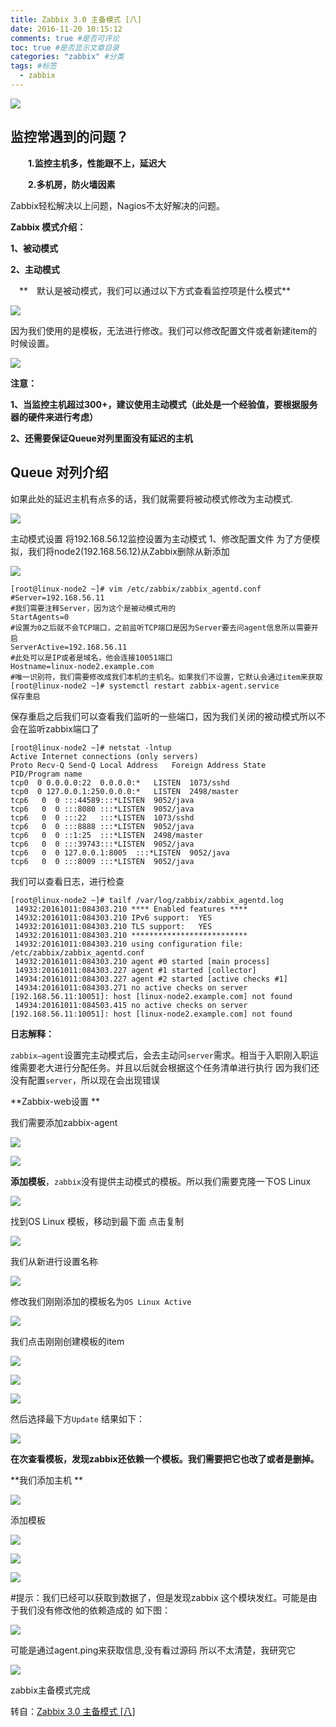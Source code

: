 ```yaml
---
title: Zabbix 3.0 主备模式 [八]
date: 2016-11-20 10:15:12
comments: true #是否可评论 
toc: true #是否显示文章目录
categories: "zabbix" #分类 
tags: #标签 
  - zabbix
---
```


![](https://i.imgur.com/8NOSdbF.png)

<!--more-->

## 监控常遇到的问题？ 
　　**1.监控主机多，性能跟不上，延迟大**
 
　　**2.多机房，防火墙因素**
 
Zabbix轻松解决以上问题，Nagios不太好解决的问题。

**Zabbix 模式介绍：**
 
**1、被动模式**
 
**2、主动模式**

　**　默认是被动模式，我们可以通过以下方式查看监控项是什么模式**
 
![](https://i.imgur.com/EIm1pC0.png)

因为我们使用的是模板，无法进行修改。我们可以修改配置文件或者新建item的时候设置。 

![](https://i.imgur.com/VqNsfCP.png)

**注意：**
 
**1、当监控主机超过300+，建议使用主动模式（此处是一个经验值，要根据服务器的硬件来进行考虑）**

**2、还需要保证Queue对列里面没有延迟的主机**

## Queue 对列介绍 
如果此处的延迟主机有点多的话，我们就需要将被动模式修改为主动模式. 

![](https://i.imgur.com/LEc3hPt.png)

主动模式设置
将192.168.56.12监控设置为主动模式 
1、修改配置文件 
为了方便模拟，我们将node2(192.168.56.12)从Zabbix删除从新添加 

![](https://i.imgur.com/PsP6Ayc.png)

    [root@linux-node2 ~]# vim /etc/zabbix/zabbix_agentd.conf
    #Server=192.168.56.11
    #我们需要注释Server，因为这个是被动模式用的
    StartAgents=0
    #设置为0之后就不会TCP端口，之前监听TCP端口是因为Server要去问agent信息所以需要开启
    ServerActive=192.168.56.11
    #此处可以是IP或者是域名，他会连接10051端口
    Hostname=linux-node2.example.com
    #唯一识别符，我们需要修改成我们本机的主机名。如果我们不设置，它默认会通过item来获取
    [root@linux-node2 ~]# systemctl restart zabbix-agent.service 
    保存重启

保存重启之后我们可以查看我们监听的一些端口，因为我们关闭的被动模式所以不会在监听zabbix端口了

    [root@linux-node2 ~]# netstat -lntup
    Active Internet connections (only servers)
    Proto Recv-Q Send-Q Local Address   Foreign Address State   PID/Program name
    tcp0  0 0.0.0.0:22  0.0.0.0:*   LISTEN  1073/sshd   
    tcp0  0 127.0.0.1:250.0.0.0:*   LISTEN  2498/master 
    tcp6   0  0 :::44589:::*LISTEN  9052/java   
    tcp6   0  0 :::8080 :::*LISTEN  9052/java   
    tcp6   0  0 :::22   :::*LISTEN  1073/sshd   
    tcp6   0  0 :::8888 :::*LISTEN  9052/java   
    tcp6   0  0 ::1:25  :::*LISTEN  2498/master 
    tcp6   0  0 :::39743:::*LISTEN  9052/java   
    tcp6   0  0 127.0.0.1:8005  :::*LISTEN  9052/java   
    tcp6   0  0 :::8009 :::*LISTEN  9052/java  

我们可以查看日志，进行检查

    [root@linux-node2 ~]# tailf /var/log/zabbix/zabbix_agentd.log
     14932:20161011:084303.210 **** Enabled features ****
     14932:20161011:084303.210 IPv6 support:  YES
     14932:20161011:084303.210 TLS support:   YES
     14932:20161011:084303.210 **************************
     14932:20161011:084303.210 using configuration file: /etc/zabbix/zabbix_agentd.conf
     14932:20161011:084303.210 agent #0 started [main process]
     14933:20161011:084303.227 agent #1 started [collector]
     14934:20161011:084303.227 agent #2 started [active checks #1]
     14934:20161011:084303.271 no active checks on server [192.168.56.11:10051]: host [linux-node2.example.com] not found
     14934:20161011:084503.415 no active checks on server [192.168.56.11:10051]: host [linux-node2.example.com] not found

**日志解释：** 

`zabbix—agent`设置完主动模式后，会去主动问`server`需求。相当于入职刚入职运维需要老大进行分配任务。并且以后就会根据这个任务清单进行执行 因为我们还没有配置`server`，所以现在会出现错误

**Zabbix-web设置 **

我们需要添加zabbix-agent 

![](https://i.imgur.com/gKCRdQV.png)

![](https://i.imgur.com/ZXm01Vt.png)

**添加模板**，`zabbix`没有提供主动模式的模板。所以我们需要克隆一下OS Linux 

![](https://i.imgur.com/jYN2kbI.png)

找到OS Linux 模板，移动到最下面 点击复制 

![](https://i.imgur.com/TbrFCQR.png)

我们从新进行设置名称 

![](https://i.imgur.com/Ojjd6AP.png)

修改我们刚刚添加的模板名为`OS Linux Active` 

![](https://i.imgur.com/hLLbBjF.png)

我们点击刚刚创建模板的item 

![](https://i.imgur.com/aFNr6AR.png)

![](https://i.imgur.com/sAWRdBq.png)

![](https://i.imgur.com/6GEiweF.png)

然后选择最下方`Update` 
结果如下： 

![](https://i.imgur.com/DJdFkkE.png)

**在次查看模板，发现zabbix还依赖一个模板。我们需要把它也改了或者是删掉。**

**我们添加主机 **

![](https://i.imgur.com/tKY7DBr.png)

添加模板 

![](https://i.imgur.com/VT2o1HH.png)

![](https://i.imgur.com/uIICvT3.png)

![](https://i.imgur.com/y0a4gdx.png)

#提示：我们已经可以获取到数据了，但是发现zabbix 这个模块发红。可能是由于我们没有修改他的依赖造成的 
如下图： 

![](https://i.imgur.com/SoR1gms.png)

可能是通过agent.ping来获取信息,没有看过源码 所以不太清楚，我研究它 

![](https://i.imgur.com/rPOpPxS.png)

zabbix主备模式完成 

转自：[Zabbix 3.0 主备模式 [八]](https://www.abcdocker.com/abcdocker/1504)